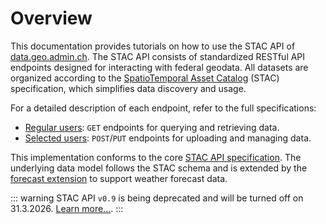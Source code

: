 # Overview

This documentation provides tutorials on how to use the STAC API of [data.geo.admin.ch](https://data.geo.admin.ch/).
The STAC API consists of standardized RESTful API endpoints designed for interacting with federal geodata.
All datasets are organized according to the [SpatioTemporal Asset Catalog](https://stacspec.org) (STAC) specification, which simplifies data discovery and usage.

For a detailed description of each endpoint, refer to the full specifications:

- [Regular users](https://data.geo.admin.ch/api/stac/static/spec/v1/api.html): `GET` endpoints for querying and retrieving data.
- [Selected users](https://data.geo.admin.ch/api/stac/static/spec/v1/apitransactional.html): `POST`/`PUT` endpoints for uploading and managing data.

This implementation conforms to the core [STAC API specification](https://github.com/radiantearth/stac-api-spec).
The underlying data model follows the STAC schema and is extended by the [forecast extension](https://github.com/stac-extensions/forecast) to support weather forecast data.

::: warning
STAC API `v0.9` is being deprecated and will be turned off on 31.3.2026. [Learn more...](/docs/stac-api/migrate09-10.md).
:::
